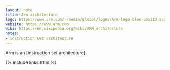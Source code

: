 ```yaml
---
layout: note
title: Arm architecture
logo: https://www.arm.com/-/media/global/logos/Arm-logo-blue-pms313.svg
website: https://www.arm.com
wiki: https://en.wikipedia.org/wiki/ARM_architecture
notes:
- instruction set architecture
---
```


Arm is an [instruction set architecture].

{% include links.html %}
